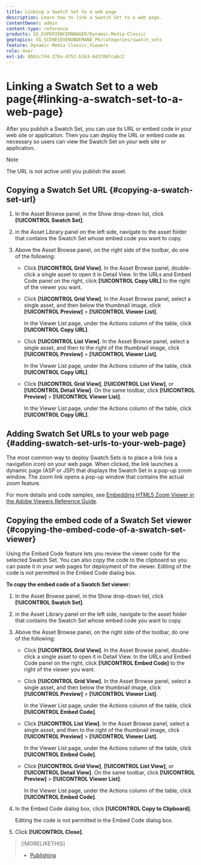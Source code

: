```yaml
---
title: Linking a Swatch Set to a web page
description: Learn how to link a Swatch Set to a web page.
contentOwner: admin
content-type: reference
products: SG_EXPERIENCEMANAGER/Dynamic-Media-Classic
geptopics: SG_SCENESEVENONDEMAND_PK/categories/swatch_sets
feature: Dynamic Media Classic,Viewers
role: User
exl-id: 8bb1c744-270a-4752-b163-443708fca6c2
---
```

# Linking a Swatch Set to a web page{#linking-a-swatch-set-to-a-web-page}

After you publish a Swatch Set, you can use its URL or embed code in your web site or application. Then you can deploy the URL or embed code as necessary so users can view the Swatch Set on your web site or application.

>[!NOTE]
>
>The URL is not active until you publish the asset.

## Copying a Swatch Set URL {#copying-a-swatch-set-url}

1. In the Asset Browse panel, in the Show drop-down list, click **[!UICONTROL Swatch Set]**.
1. in the Asset Library panel on the left side, navigate to the asset folder that contains the Swatch Set whose embed code you want to copy.
1. Above the Asset Browse panel, on the right side of the toolbar, do one of the following:

    * Click **[!UICONTROL Grid View]**. In the Asset Browse panel, double-click a single asset to open it in Detail View. In the URLs and Embed Code panel on the right, click **[!UICONTROL Copy URL]** to the right of the viewer you want.
    * Click **[!UICONTROL Grid View]**. In the Asset Browse panel, select a single asset, and then below the thumbnail image, click **[!UICONTROL Preview]** > **[!UICONTROL Viewer List]**.

      In the Viewer List page, under the Actions column of the table, click **[!UICONTROL Copy URL]**.

    * Click **[!UICONTROL List View]**. In the Asset Browse panel, select a single asset, and then to the right of the thumbnail image, click **[!UICONTROL Preview]** > **[!UICONTROL Viewer List]**.

      In the Viewer List page, under the Actions column of the table, click **[!UICONTROL Copy URL]**.

    * Click **[!UICONTROL Grid View]**, **[!UICONTROL List View]**, or **[!UICONTROL Detail View]**. On the same toolbar, click **[!UICONTROL Preview]** > **[!UICONTROL Viewer List]**.

      In the Viewer List page, under the Actions column of the table, click **[!UICONTROL Copy URL]**.

## Adding Swatch Set URLs to your web page {#adding-swatch-set-urls-to-your-web-page}

The most common way to deploy Swatch Sets is to place a link (via a navigation icon) on your web page. When clicked, the link launches a dynamic page (ASP or JSP) that displays the Swatch Set in a pop-up zoom window. The zoom link opens a pop-up window that contains the actual zoom feature.

For more details and code samples, see [Embedding HTML5 Zoom Viewer in the Adobe Viewers Reference Guide](https://experienceleague.adobe.com/docs/dynamic-media-developer-resources/library/viewers-aem-assets-dmc/zoom/c-html5-20-zoom-viewer-about.html#section-e1c3106f5b3e445d9b95be337c2f94e2).

## Copying the embed code of a Swatch Set viewer {#copying-the-embed-code-of-a-swatch-set-viewer}

Using the Embed Code feature lets you review the viewer code for the selected Swatch Set. You can also copy the code to the clipboard so you can paste it in your web pages for deployment of the viewer. Editing of the code is not permitted in the Embed Code dialog box.

**To copy the embed code of a Swatch Set viewer:**

1. In the Asset Browse panel, in the Show drop-down list, click **[!UICONTROL Swatch Set]**.
1. in the Asset Library panel on the left side, navigate to the asset folder that contains the Swatch Set whose embed code you want to copy.
1. Above the Asset Browse panel, on the right side of the toolbar, do one of the following:

    * Click **[!UICONTROL Grid View]**. In the Asset Browse panel, double-click a single asset to open it in Detail View. In the URLs and Embed Code panel on the right, click **[!UICONTROL Embed Code]** to the right of the viewer you want.
    * Click **[!UICONTROL Grid View]**. In the Asset Browse panel, select a single asset, and then below the thumbnail image, click **[!UICONTROL Preview]** > **[!UICONTROL Viewer List]**.

      In the Viewer List page, under the Actions column of the table, click **[!UICONTROL Embed Code]**.

    * Click **[!UICONTROL List View]**. In the Asset Browse panel, select a single asset, and then to the right of the thumbnail image, click **[!UICONTROL Preview]** > **[!UICONTROL Viewer List]**.

      In the Viewer List page, under the Actions column of the table, click **[!UICONTROL Embed Code]**.

    * Click **[!UICONTROL Grid View]**, **[!UICONTROL List View]**, or **[!UICONTROL Detail View]**. On the same toolbar, click **[!UICONTROL Preview]** > **[!UICONTROL Viewer List]**.

      In the Viewer List page, under the Actions column of the table, click **[!UICONTROL Embed Code]**.

1. In the Embed Code dialog box, click **[!UICONTROL Copy to Clipboard]**.

   Editing the code is not permitted in the Embed Code dialog box.

1. Click **[!UICONTROL Close]**.

>[!MORELIKETHIS]
>
>* [Publishing](publishing-files.md#publishing_files)
